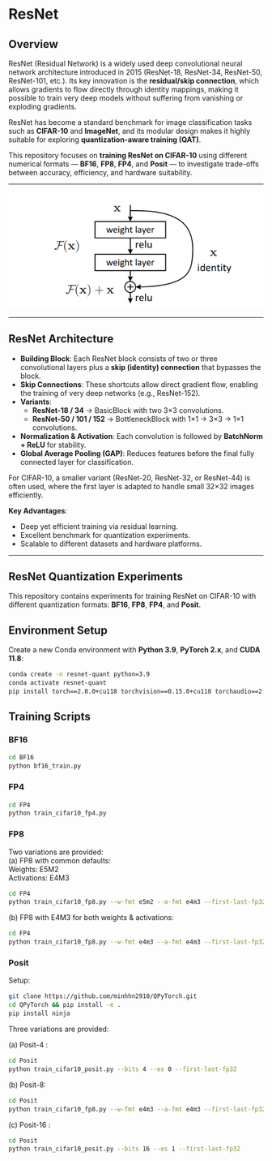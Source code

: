 # ResNet

## Overview  
ResNet (Residual Network) is a widely used deep convolutional neural network architecture introduced in 2015 (ResNet-18, ResNet-34, ResNet-50, ResNet-101, etc.). Its key innovation is the **residual/skip connection**, which allows gradients to flow directly through identity mappings, making it possible to train very deep models without suffering from vanishing or exploding gradients.  

ResNet has become a standard benchmark for image classification tasks such as **CIFAR-10** and **ImageNet**, and its modular design makes it highly suitable for exploring **quantization-aware training (QAT)**.  

This repository focuses on **training ResNet on CIFAR-10** using different numerical formats — **BF16**, **FP8**, **FP4**, and **Posit** — to investigate trade-offs between accuracy, efficiency, and hardware suitability.  

---

![](D1.png)

---

## ResNet Architecture  

- **Building Block**: Each ResNet block consists of two or three convolutional layers plus a **skip (identity) connection** that bypasses the block.  
- **Skip Connections**: These shortcuts allow direct gradient flow, enabling the training of very deep networks (e.g., ResNet-152).  
- **Variants**:  
  - **ResNet-18 / 34** → BasicBlock with two 3×3 convolutions.  
  - **ResNet-50 / 101 / 152** → BottleneckBlock with 1×1 → 3×3 → 1×1 convolutions.  
- **Normalization & Activation**: Each convolution is followed by **BatchNorm + ReLU** for stability.  
- **Global Average Pooling (GAP)**: Reduces features before the final fully connected layer for classification.  

For CIFAR-10, a smaller variant (ResNet-20, ResNet-32, or ResNet-44) is often used, where the first layer is adapted to handle small 32×32 images efficiently.  

**Key Advantages**:  
- Deep yet efficient training via residual learning.  
- Excellent benchmark for quantization experiments.  
- Scalable to different datasets and hardware platforms.  

---
## ResNet Quantization Experiments 


This repository contains experiments for training ResNet on CIFAR-10 with different quantization formats: **BF16**, **FP8**, **FP4**, and **Posit**.

## Environment Setup

Create a new Conda environment with **Python 3.9**, **PyTorch 2.x**, and **CUDA 11.8**:

```bash
conda create -n resnet-quant python=3.9
conda activate resnet-quant
pip install torch==2.0.0+cu118 torchvision==0.15.0+cu118 torchaudio==2.0.0+cu118 --extra-index-url https://download.pytorch.org/whl/cu118
```
## Training Scripts

### BF16
```bash
cd BF16
python bf16_train.py
```
### FP4
```bash
cd FP4
python train_cifar10_fp4.py
```
### FP8
Two variations are provided:  
(a) FP8 with common defaults:  
Weights: E5M2  
Activations: E4M3  
```bash
cd FP4
python train_cifar10_fp8.py --w-fmt e5m2 --a-fmt e4m3 --first-last-fp32
```

(b) FP8 with E4M3 for both weights & activations:
```bash
cd FP4
python train_cifar10_fp8.py --w-fmt e4m3 --a-fmt e4m3 --first-last-fp32
```

### Posit
Setup:
```bash
git clone https://github.com/minhhn2910/QPyTorch.git
cd QPyTorch && pip install -e .
pip install ninja
```

Three variations are provided:  

(a) Posit-4 :
```bash
cd Posit
python train_cifar10_posit.py --bits 4 --es 0 --first-last-fp32
```

(b) Posit-8:  
```bash
cd Posit
python train_cifar10_fp8.py --w-fmt e4m3 --a-fmt e4m3 --first-last-fp32
```

(c) Posit-16 :
```bash
cd Posit
python train_cifar10_posit.py --bits 16 --es 1 --first-last-fp32
```
